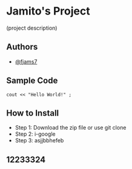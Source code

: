 # Jamito's Project
(project description)
## Authors
- [@fjams7](https://github.com/fjams7)
## Sample Code
` cout << "Hello World!" ; `
## How to Install
- Step 1: Download the zip file or use git clone
- Step 2: i-google
- Step 3: asjjbbhefeb
## 12233324
